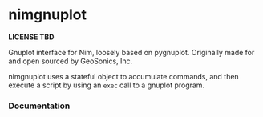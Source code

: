 # nimgnuplot

**LICENSE TBD**

Gnuplot interface for Nim, loosely based on pygnuplot. Originally made for and open sourced by GeoSonics, Inc.

nimgnuplot uses a stateful object to accumulate commands, and then execute a script by using an `exec` call to a gnuplot program.

### Documentation





